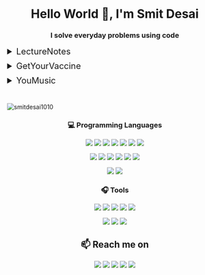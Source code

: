 <h1 align="center">Hello World 👋, I'm Smit Desai</h1>
<h3 align="center">I solve everyday problems using code</h3>

<details style="margin: 10px 0px">
    <summary style="cursor:pointer; font-size: 20px">LectureNotes</summary>
    <p style="margin: 10px 20px"> 
    My friends complained about the difficulties of listening and taking notes simultaneously during a online lecture. So I developed a chrome extension that summarizes a lecture into text in real time </p>
   
</details>

<details style="margin: 10px 0px">
    <summary style="cursor:pointer; font-size: 20px">GetYourVaccine</summary>
    <p style="margin: 10px 20px"> During Summer 2021, when vaccinations drives started in India, it faced a shortage of vaccines due to the sheer population. As a result people had check 3-4 times a day on the government portal to check if a vaccine was available. So I developed a web-application which notifies users via SMS as soon as a vaccine is available in their locality that matches their demographic profile 
    </p>
</details>

<details style="margin: 10px 0px">
    <summary style="cursor:pointer; font-size: 20px">YouMusic</summary>
    <p style="margin: 10px 20px">
    I was sitting with my father one day and saw he was struggling to download songs from the internet since he is a non technical person. So I developed a application which can stream or download any song from YouTube.
    </p>
</details>


<br/>
<p align="left"> <img src="https://komarev.com/ghpvc/?username=smitdesai1010&label=Profile%20views&color=0e75b6&style=flat" alt="smitdesai1010" /> </p>


<h3 align="center"> 💻 Programming Languages </h3>
<p align="center">  
    <img src="https://img.shields.io/badge/Java-ED8B00?style=for-the-badge&logo=java&logoColor=white">  
    <img src="https://img.shields.io/badge/C++-239120?style=for-the-badge&logo=c%2B%2B&logoColor=white">
    <img src="https://img.shields.io/badge/Python-3776AB?style=for-the-badge&logo=Python&logoColor=white">  
    <img src="https://img.shields.io/badge/JavaScript-F7DF1E?style=for-the-badge&logo=javascript&logoColor=black">  
    <img src="https://img.shields.io/badge/Node.js-43853D?style=for-the-badge&logo=node.js&logoColor=white">   
    <img src="https://img.shields.io/badge/React-20232A?style=for-the-badge&logo=react&logoColor=61DAFB"> 
    <img src="https://img.shields.io/badge/PHP-777BB4?style=for-the-badge&logo=php&logoColor=white">  
</p>

<p align="center">
    <img src="https://img.shields.io/badge/Express.js-404D59?style=for-the-badge&logo=express&logoColor=white">
    <img src="https://img.shields.io/badge/Jupyter-F37626.svg?&style=for-the-badge&logo=Jupyter&logoColor=white">  
    <img src="https://img.shields.io/badge/HTML5-E34F26?style=for-the-badge&logo=html5&logoColor=white">  
    <img src="https://img.shields.io/badge/CSS3-1572B6?style=for-the-badge&logo=css3&logoColor=white"> 
    <img src="https://img.shields.io/badge/Bootstrap-563D7C?style=for-the-badge&logo=bootstrap&logoColor=white">
    <img src="https://img.shields.io/badge/Tensorflow-FF6F00?style=for-the-badge&logo=tensorflow&logoColor=white">  
</p>

<p align="center">
    <img src="https://img.shields.io/badge/MySQL-00000F?style=for-the-badge&logo=mysql&logoColor=white">  
    <img src="https://img.shields.io/badge/Redis-DC382D?style=for-the-badge&logo=Redis&logoColor=white">
</p>


<h3 align="center"> 🎧 Tools </h3>
<p align="center">
    <img src="https://img.shields.io/badge/Git-F05032?style=for-the-badge&logo=git&logoColor=white">
    <img src="https://img.shields.io/badge/-Linux-000000?logo=linux&style=for-the-badge&logoColor=white">   
    <img src="https://img.shields.io/badge/Amazon_AWS-232F3E?style=for-the-badge&logo=amazon-aws&logoColor=white"> 
    <img src="https://img.shields.io/badge/Heroku-430098?style=for-the-badge&logo=heroku&logoColor=white"> 
    <img src="https://img.shields.io/badge/Docker-2CA5E0?style=for-the-badge&logo=docker&logoColor=white">
</p>

<p align="center">
    <img src="https://img.shields.io/badge/vscode-007ACC?style=for-the-badge&logo=Visual%20Studio%20Code&logoColor=white">   
    <img src="https://img.shields.io/badge/Visual Studio-5d2b90?style=for-the-badge&logo=Visual%20Studio&logoColor=white">
    <img src="https://img.shields.io/badge/Eclipse-2C2255?style=for-the-badge&logo=eclipse&logoColor=white"> 
</p>

<h2 align="center"> 📫 Reach me on</h2>
<p align="center">
    <a href="https://www.linkedin.com/in/smitdesai1010/"><img src="https://img.shields.io/badge/LinkedIn-0077B5?style=for-the-badge&logo=linkedin&logoColor=whitee"></a>  
    <a href="https://github.com/smitdesai1010"><img src="https://img.shields.io/badge/GitHub-100000?style=for-the-badge&logo=github&logoColor=white"></a>
    <a href="mailto:smitdesai1010@gmail.com"><img src="https://img.shields.io/badge/Gmail-D14836?style=for-the-badge&logo=gmail&logoColor=white"></a>
    <a href="https://leetcode.com/smit1010/"><img src="https://img.shields.io/badge/Leetcode-000000?style=for-the-badge&logo=leetcode&logoColor=orange"></a>
    <a href="https://discordapp.com/users/smitdesai1010#7048"><img src="https://img.shields.io/badge/Discord-7289DA?style=for-the-badge&logo=discord&logoColor=white"></a>
</p>

